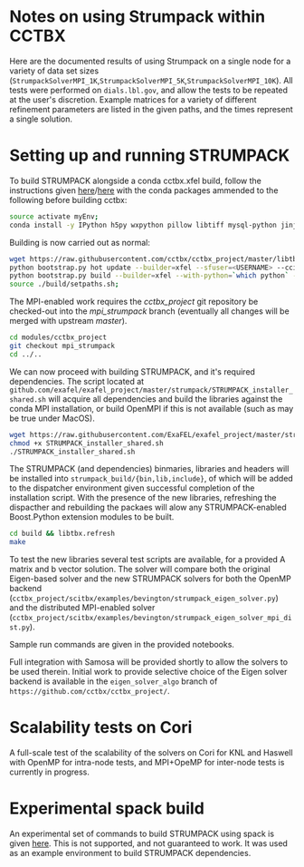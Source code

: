 # Notes on using Strumpack within CCTBX
Here are the documented results of using Strumpack on a single node for a variety of data set sizes (`StrumpackSolverMPI_1K`,`StrumpackSolverMPI_5K`,`StrumpackSolverMPI_10K`). All tests were performed on `dials.lbl.gov`, and allow the tests to be repeated at the user's discretion. Example matrices for a variety of different refinement parameters are listed in the given paths, and the times represent a single solution.

# Setting up and running STRUMPACK
To build STRUMPACK alongside a conda cctbx.xfel build, follow the instructions given [here](https://exafel.github.io/docs/psana-cctbx-install)/[here](https://github.com/ExaFEL/exafel_project/tree/master/nks) with the conda packages ammended to the following before building cctbx:

```bash
source activate myEnv;
conda install -y IPython h5py wxpython pillow libtiff mysql-python jinja2 matplotlib scipy mpi4py;
```

Building is now carried out as normal:
```bash
wget https://raw.githubusercontent.com/cctbx/cctbx_project/master/libtbx/auto_build/bootstrap.py;
python bootstrap.py hot update --builder=xfel --sfuser=<USERNAME> --cciuser=<USERNAME>;
python bootstrap.py build --builder=xfel --with-python=`which python` --nproc=<NUM_CORES>;
source ./build/setpaths.sh;
```

The MPI-enabled work requires the *cctbx_project* git repository be checked-out into the *mpi_strumpack* branch (eventually all changes will be merged with upstream *master*).
```bash 
cd modules/cctbx_project
git checkout mpi_strumpack
cd ../..
```

We can now proceed with building STRUMPACK, and it's required dependencies. The script located at `github.com/exafel/exafel_project/master/strumpack/STRUMPACK_installer_shared.sh` will acquire all dependencies and build the libraries against the conda MPI installation, or build OpenMPI if this is not available (such as may be true under MacOS).

```bash
wget https://raw.githubusercontent.com/ExaFEL/exafel_project/master/strumpack/STRUMPACK_installer_shared.sh
chmod +x STRUMPACK_installer_shared.sh
./STRUMPACK_installer_shared.sh
```

The STRUMPACK (and dependencies) binmaries, libraries and headers will be installed into `strumpack_build/{bin,lib,include}`, of which will be added to the dispatcher environment given successful completion of the installation script. With the presence of the new libraries, refreshing the dispacther and rebuilding the packaes will alow any STRUMPACK-enabled Boost.Python extension modules to be built.

```bash
cd build && libtbx.refresh
make
```
To test the new libraries several test scripts are available, for a provided A matrix and b vector solution. The solver will compare both the original Eigen-based solver and the new STRUMPACK solvers for both the OpenMP backend (`cctbx_project/scitbx/examples/bevington/strumpack_eigen_solver.py`) and the distributed MPI-enabled solver (`cctbx_project/scitbx/examples/bevington/strumpack_eigen_solver_mpi_dist.py`).

Sample run commands are given in the provided notebooks.

Full integration with Samosa will be provided shortly to allow the solvers to be used therein. Initial work to provide selective choice of the Eigen solver backend is available in the `eigen_solver_algo` branch of `https://github.com/cctbx/cctbx_project/`.

# Scalability tests on Cori

A full-scale test of the scalability of the solvers on Cori for KNL and Haswell with OpenMP for intra-node tests, and MPI+OpeMP for inter-node tests is currently in progress.

# Experimental spack build
An experimental set of commands to build STRUMPACK using spack is given [here](https://github.com/ExaFEL/exafel_project/tree/master/95-strumpack_cctbx/spack_installation). This is not supported, and not guaranteed to work. It was used as an example environment to build STRUMPACK dependencies.
